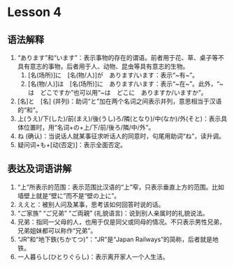 # Lesson 4
## 语法解释
1. “あります”和“います”：表示事物的存在的谓语。前者用于花、草、桌子等不具有意志的事物，后者用于人、动物、昆虫等具有意志的生物。
	1. [名(场所)]に　[名(物/人)]が　あります/います：表示“~有~”。
	2. [名(物/人)]は　[名(场所)]に　あります/います：表示“~在~”。此外，“~は　どこですか”也可以用“~は　どこに　ありますか/いますか”。
2. [名]と　[名] (并列)：助词“と”加在两个名词之间表示并列，意思相当于汉语的“和”。
3. 上(うえ)/下(した)/前(まえ)/後(うし)ろ/隣(となり)/中(なか)/外(そと)：表示具体位置时，用“名词+の+上/下/前/後ろ/隣/中/外”。
4. ね (确认)：当说话人就某事征求听话人的同意时，句尾用助词“ね”，读升调。
5. 疑问词+も+[动(否定)]：表示全面否定。

## 表达及词语讲解
1. “上”所表示的范围：表示范围比汉语的“上”窄，只表示垂直上方的范围。比如墙壁上就是“壁に”而不是“壁の上に”。
2. ええと：被别人问及某事，思考该如何回答时说的话。
3. “ご家族” “ご兄弟” “ご両親” (礼貌语言)：说到别人亲属时的礼貌说法。
4. 兄弟：指同一父母的人，也用于仅是同父或同母的情况。不只表示男性兄弟，兄弟姐妹都可以称作“兄弟”。
5. “JR”和“地下鉄(ちかてつ)”：“JR”是“Japan Railways”的简称，后者就是地铁。
6. 一人暮らし(ひとりぐらし)：表示离开家人一个人生活。


